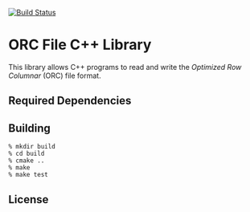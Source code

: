 [![Build Status](https://travis-ci.org/seh/orc.svg?branch=master)](https://travis-ci.org/seh/orc)

# ORC File C++ Library

This library allows C++ programs to read and write the _Optimized Row Columnar_ (ORC) file format.

## Required Dependencies

## Building

```shell
% mkdir build
% cd build
% cmake ..
% make
% make test
```

## License
